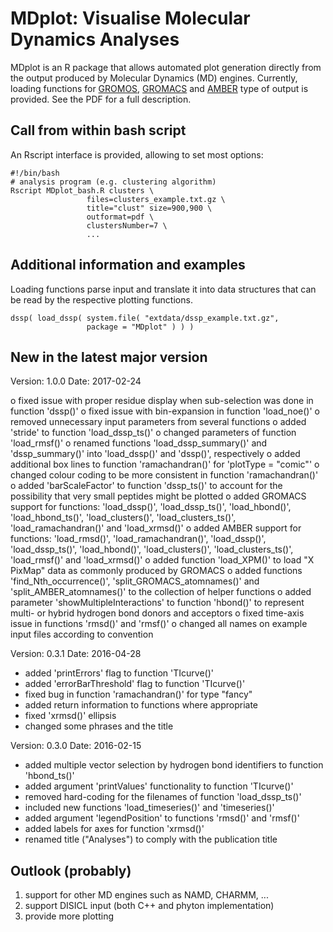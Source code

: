 # MDplot: Visualise Molecular Dynamics Analyses
MDplot is an R package that allows automated plot generation directly from the output produced by Molecular Dynamics (MD) engines. Currently, loading functions for [GROMOS](http://www.gromos.net), [GROMACS](http://www.gromacs.org) and [AMBER](http://www.ambermd.org) type of output is provided. See the PDF for a full description.

## Call from within bash script
An Rscript interface is provided, allowing to set most options:
```
#!/bin/bash
# analysis program (e.g. clustering algorithm)
Rscript MDplot_bash.R clusters \
                 files=clusters_example.txt.gz \
                 title="clust" size=900,900 \
                 outformat=pdf \
                 clustersNumber=7 \
                 ...
```

## Additional information and examples
Loading functions parse input and translate it into data structures that can be read by the respective plotting functions.

```
dssp( load_dssp( system.file( "extdata/dssp_example.txt.gz",
                 package = "MDplot" ) ) )
```

## New in the latest major version
Version: 1.0.0
Date: 2017-02-24

o fixed issue with proper residue display when sub-selection was done in function 'dssp()'
o fixed issue with bin-expansion in function 'load_noe()'
o removed unnecessary input parameters from several functions
o added 'stride' to function 'load_dssp_ts()'
o changed parameters of function 'load_rmsf()'
o renamed functions 'load_dssp_summary()' and 'dssp_summary()' into
  'load_dssp()' and 'dssp()', respectively
o added additional box lines to function 'ramachandran()' for
  'plotType = "comic"'
o changed colour coding to be more consistent in function 'ramachandran()'
o added 'barScaleFactor' to function 'dssp_ts()' to account for the
  possibility that very small peptides might be plotted
o added GROMACS support for functions: 'load_dssp()', 'load_dssp_ts()',
  'load_hbond()', 'load_hbond_ts()', 'load_clusters()',
  'load_clusters_ts()', 'load_ramachandran()' and 'load_xrmsd()'
o added AMBER support for functions: 'load_rmsd()', 'load_ramachandran()',
  'load_dssp()', 'load_dssp_ts()', 'load_hbond()', 'load_clusters()',
  'load_clusters_ts()', 'load_rmsf()' and 'load_xrmsd()'
o added function 'load_XPM()' to load "X PixMap" data as commonly
  produced by GROMACS
o added functions 'find_Nth_occurrence()', 'split_GROMACS_atomnames()' and
  'split_AMBER_atomnames()' to the collection of helper functions
o added parameter 'showMultipleInteractions' to function 'hbond()' to
  represent multi- or hybrid hydrogen bond donors and acceptors
o fixed time-axis issue in functions 'rmsd()' and 'rmsf()'
o changed all names on example input files according to convention

Version: 0.3.1
Date: 2016-04-28

* added 'printErrors' flag to function 'TIcurve()'
* added 'errorBarThreshold' flag to function 'TIcurve()'
* fixed bug in function 'ramachandran()' for type "fancy"
* added return information to functions where appropriate
* fixed 'xrmsd()' ellipsis
* changed some phrases and the title

Version: 0.3.0
Date: 2016-02-15

* added multiple vector selection by hydrogen bond identifiers to function 'hbond_ts()'
* added argument 'printValues' functionality to function 'TIcurve()'
* removed hard-coding for the filenames of function 'load_dssp_ts()'
* included new functions 'load_timeseries()' and 'timeseries()'
* added argument 'legendPosition' to functions 'rmsd()' and 'rmsf()'
* added labels for axes for function 'xrmsd()'
* renamed title ("Analyses") to comply with the publication title

## Outlook (probably)
1. support for other MD engines such as NAMD, CHARMM, ...
2. support DISICL input (both C++ and phyton implementation)
3. provide more plotting
